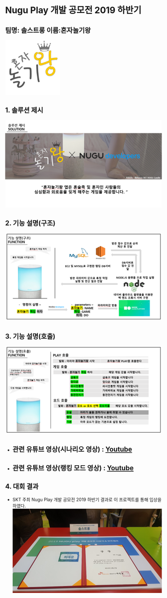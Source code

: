 # Nugu Play 개발 공모전 2019 하반기

## 팀명: 솔스트롱 이름:혼자놀기왕
![Alt text](/img/logo.png)

## 1. 솔루션 제시
![Alt text](/img/img1.PNG)

## 2. 기능 설명(구조)
![Alt text](/img/img2.PNG)

## 3. 기능 설명(호출)
![Alt text](/img/img3.PNG)
+ ## 관련 유튜브 영상(시나리오 영상) : [Youtube](https://www.youtube.com/watch?v=DU7m2_65vrM, "google link")
+ ## 관련 유튜브 영상(랭킹 모드 영상) : [Youtube](https://www.youtube.com/watch?v=Ba3dzjNjQvw, "Youtube link")

## 4. 대회 결과
+ SKT 주최 Nugu Play 개발 공모전 2019 하반기 결과로 이 프로젝트를 통해 입상을 하였다.
![Alt text](/img/img4.JPG)


